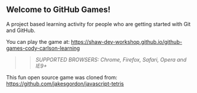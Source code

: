 ## Welcome to GitHub Games!

A project based learning activity for people who are getting started with Git and GitHub.

You can play the game at: https://shaw-dev-workshop.github.io/github-games-cody-carlson-learning

>> _*SUPPORTED BROWSERS*: Chrome, Firefox, Safari, Opera and IE9+_

This fun open source game was cloned from: https://github.com/jakesgordon/javascript-tetris
